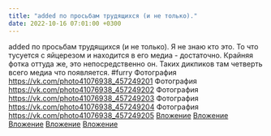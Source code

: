 ```yaml
---
title: "added по просьбам трудящихся (и не только)."
date: 2022-10-16 07:01:00 +0300
---
```


added по просьбам трудящихся (и не только).
Я не знаю кто это. То что тусуется с яйцерезом и находится в его медиа - достаточно.
Крайняя фотка оттуда же, это непосредственно он. Таких дикпиков там четверть всего медиа что появляется.
#furry
Фотография
<a class="vk-attach" href="https://vk.com/photo41076938_457249201">https://vk.com/photo41076938_457249201</a>
Фотография
<a class="vk-attach" href="https://vk.com/photo41076938_457249202">https://vk.com/photo41076938_457249202</a>
Фотография
<a class="vk-attach" href="https://vk.com/photo41076938_457249203">https://vk.com/photo41076938_457249203</a>
Фотография
<a class="vk-attach" href="https://vk.com/photo41076938_457249204">https://vk.com/photo41076938_457249204</a>
Фотография
<a class="vk-attach" href="https://vk.com/photo41076938_457249205">https://vk.com/photo41076938_457249205</a>
<a class="vk-attach" href="https://vk.com/photo41076938_457249201">Вложение</a>
<a class="vk-attach" href="https://vk.com/photo41076938_457249202">Вложение</a>
<a class="vk-attach" href="https://vk.com/photo41076938_457249203">Вложение</a>
<a class="vk-attach" href="https://vk.com/photo41076938_457249204">Вложение</a>
<a class="vk-attach" href="https://vk.com/photo41076938_457249205">Вложение</a>
